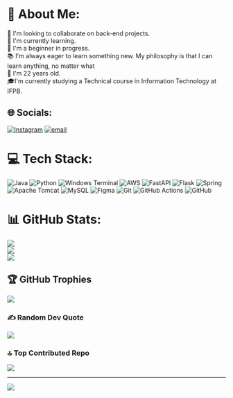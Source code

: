 # 💫 About Me:
🤝 I'm looking to collaborate on back-end projects.<br>🎯 I'm currently learning.<br>🌱 I'm a beginner in progress.<br>📚 I'm always eager to learn something new. My philosophy is that I can learn anything, no matter what<br>🌷 I'm 22 years old.<br>🎓I'm currently studying a Technical course in Information Technology at IFPB.<br>


## 🌐 Socials:
[![Instagram](https://img.shields.io/badge/Instagram-%23E4405F.svg?logo=Instagram&logoColor=white)](https://instagram.com/@nbizoca) [![email](https://img.shields.io/badge/Email-D14836?logo=gmail&logoColor=white)](mailto:biagomes96100@gmail.com) 

# 💻 Tech Stack:
![Java](https://img.shields.io/badge/java-%23ED8B00.svg?style=for-the-badge&logo=openjdk&logoColor=white) ![Python](https://img.shields.io/badge/python-3670A0?style=for-the-badge&logo=python&logoColor=ffdd54) ![Windows Terminal](https://img.shields.io/badge/Windows%20Terminal-%234D4D4D.svg?style=for-the-badge&logo=windows-terminal&logoColor=white) ![AWS](https://img.shields.io/badge/AWS-%23FF9900.svg?style=for-the-badge&logo=amazon-aws&logoColor=white) ![FastAPI](https://img.shields.io/badge/FastAPI-005571?style=for-the-badge&logo=fastapi) ![Flask](https://img.shields.io/badge/flask-%23000.svg?style=for-the-badge&logo=flask&logoColor=white) ![Spring](https://img.shields.io/badge/spring-%236DB33F.svg?style=for-the-badge&logo=spring&logoColor=white) ![Apache Tomcat](https://img.shields.io/badge/apache%20tomcat-%23F8DC75.svg?style=for-the-badge&logo=apache-tomcat&logoColor=black) ![MySQL](https://img.shields.io/badge/mysql-4479A1.svg?style=for-the-badge&logo=mysql&logoColor=white) ![Figma](https://img.shields.io/badge/figma-%23F24E1E.svg?style=for-the-badge&logo=figma&logoColor=white) ![Git](https://img.shields.io/badge/git-%23F05033.svg?style=for-the-badge&logo=git&logoColor=white) ![GitHub Actions](https://img.shields.io/badge/github%20actions-%232671E5.svg?style=for-the-badge&logo=githubactions&logoColor=white) ![GitHub](https://img.shields.io/badge/github-%23121011.svg?style=for-the-badge&logo=github&logoColor=white)
# 📊 GitHub Stats:
![](https://github-readme-stats.vercel.app/api?username=nbizoca&theme=dark&hide_border=false&include_all_commits=true&count_private=false)<br/>
![](https://nirzak-streak-stats.vercel.app/?user=nbizoca&theme=dark&hide_border=false)<br/>
![](https://github-readme-stats.vercel.app/api/top-langs/?username=nbizoca&theme=dark&hide_border=false&include_all_commits=true&count_private=false&layout=compact)

## 🏆 GitHub Trophies
![](https://github-profile-trophy.vercel.app/?username=nbizoca&theme=tokyonight&no-frame=false&no-bg=false&margin-w=4)

### ✍️ Random Dev Quote
![](https://quotes-github-readme.vercel.app/api?type=vetical&theme=tokyonight)

### 🔝 Top Contributed Repo
![](https://github-contributor-stats.vercel.app/api?username=nbizoca&limit=5&theme=tokyonight&combine_all_yearly_contributions=true)

---
[![](https://visitcount.itsvg.in/api?id=nbizoca&icon=2&color=0)](https://visitcount.itsvg.in)

<!-- Proudly created with GPRM ( https://gprm.itsvg.in ) -->
